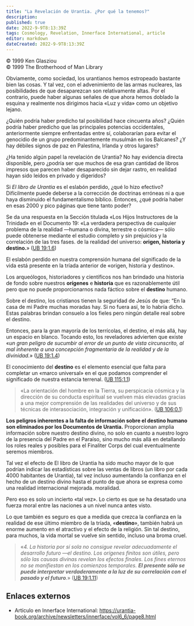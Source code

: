 ```yaml
---
title: "La Revelación de Urantia. ¿Por qué la tenemos?"
description: 
published: true
date: 2022-9-9T8:13:39Z
tags: Cosmology, Revelation, Innerface International, article
editor: markdown
dateCreated: 2022-9-9T8:13:39Z
---
```


<p class="v-card v-sheet theme--light grey lighten-3 px-2">© 1999 Ken Glasziou<br>© 1999 The Brotherhood of Man Library</p>

Obviamente, como sociedad, los urantianos hemos estropeado bastante bien las cosas. Y tal vez, con el advenimiento de las armas nucleares, las posibilidades de que desaparezcan son relativamente altas. Por el contrario, puede haber algunas señales de que ahora hemos doblado la esquina y realmente nos dirigimos hacia «Luz y vida» como un objetivo lejano.

¿Quién podría haber predicho tal posibilidad hace cincuenta años? ¿Quién podría haber predicho que las principales potencias occidentales, anteriormente siempre enfrentadas entre sí, colaborarían para evitar el genocidio de un grupo predominantemente musulmán en los Balcanes? ¿Y hay débiles signos de paz en Palestina, Irlanda y otros lugares?

¿Ha tenido algún papel la revelación de Urantia? No hay evidencia directa disponible, pero ¿podría ser que muchos de esa gran cantidad de libros impresos que parecen haber desaparecido sin dejar rastro, en realidad hayan sido leídos en privado y digeridos?

Si _El libro de Urantia_ es el eslabón perdido, ¿qué lo hizo efectivo? Difícilmente puede deberse a la corrección de doctrinas erróneas ni a que haya disminuido el fundamentalismo bíblico. Entonces, ¿qué podría haber en esas 2000 y pico páginas que tiene tanto poder?

Se da una respuesta en la Sección titulada «Los Hijos Instructores de la Trinidad» en el Documento 19: «La verdadera perspectiva de cualquier problema de la realidad —humana o divina, terrestre o cósmica— sólo puede obtenerse mediante el estudio completo y sin prejuicios y la correlación de las tres fases. de la realidad del universo: **origen, historia y destino.**» ([UB 19:1.6](/en/The_Urantia_Book/19#p1_6))

El eslabón perdido en nuestra comprensión humana del significado de la vida está presente en la tríada anterior de «origen, historia y destino».

Los arqueólogos, historiadores y científicos nos han brindado una historia de fondo sobre nuestros **orígenes** e **historia** que es razonablemente útil pero que no puede proporcionarnos nada fáctico sobre el **destino** humano.

Sobre el destino, los cristianos tienen la seguridad de Jesús de que: “En la casa de mi Padre muchas moradas hay. Si no fuera así, te lo habría dicho. Estas palabras brindan consuelo a los fieles pero ningún detalle real sobre el destino.

Entonces, para la gran mayoría de los terrícolas, el destino, el más allá, hay un espacio en blanco. Tocando esto, los reveladores advierten que existe «_un gran peligro de sucumbir al error de un punto de vista circunscrito, al mal inherente a una concepción fragmentaria de la realidad y de la divinidad._» ([UB 19:1.4](/en/The_Urantia_Book/19#p1_4))

El conocimiento del **destino** es el elemento esencial que falta para completar un «marco universal» en el que podamos comprender el significado de nuestra estancia terrenal. ([UB 115:1.1](/es/El_Libro_de_Urantia/115#p1_1))

> «La orientación del hombre en la Tierra, su perspicacia cósmica y la dirección de su conducta espiritual se vuelven más elevadas gracias a una mejor comprensión de las realidades del universo y de sus técnicas de interasociación, integración y unificación». ([UB 106:0.1](/es/El_Libro_de_Urantia/106#p0_1))

**Los peligros inherentes a la falta de información sobre el destino humano son eliminados por los Documentos de Urantia.** Proporcionan amplia información sobre nuestro destino divino, no solo en cuanto a nuestro logro de la presencia del Padre en el Paraíso, sino mucho más allá en detallando los roles reales y posibles para el Finaliter Corps del cual eventualmente seremos miembros.

Tal vez el efecto de El libro de Urantia ha sido mucho mayor de lo que podrían indicar las estadísticas sobre las ventas de libros (un libro por cada 4000 habitantes de Urantia), tal vez incluso aumentando la confianza en el hecho de un destino divino hasta el punto de que ahora se expresa como una realidad internacional mejorada. moralidad.

Pero eso es solo un incierto «tal vez». Lo cierto es que se ha desatado una fuerza moral entre las naciones a un nivel nunca antes visto.

Lo que también es seguro es que a medida que crezca la confianza en la realidad de ese último miembro de la tríada, «**destino**», también habrá un enorme aumento en el atractivo y el efecto de la religión. Sin tal destino, para muchos, la vida mortal se vuelve sin sentido, incluso una broma cruel.

> «_4. La historia por sí sola no consigue revelar adecuadamente el desarrollo futuro —el destino. Los orígenes finitos son útiles, pero sólo las causas divinas revelan los efectos finales. Los fines eternos no se manifiestan en los comienzos temporales. ***El presente sólo se puede interpretar verdaderamente a la luz de su correlación con el pasado y el futuro***._» ([UB 19:1.11](/en/The_Urantia_Book/19#p1_11))

## Enlaces externos

- Artículo en Innerface International: https://urantia-book.org/archive/newsletters/innerface/vol6_6/page8.html
